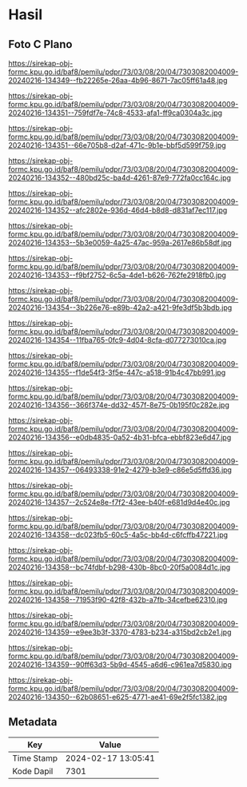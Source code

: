 # Hasil

## Foto C Plano

https://sirekap-obj-formc.kpu.go.id/baf8/pemilu/pdpr/73/03/08/20/04/7303082004009-20240216-134349--fb22265e-26aa-4b96-8671-7ac05ff61a48.jpg

https://sirekap-obj-formc.kpu.go.id/baf8/pemilu/pdpr/73/03/08/20/04/7303082004009-20240216-134351--759fdf7e-74c8-4533-afa1-ff9ca0304a3c.jpg

https://sirekap-obj-formc.kpu.go.id/baf8/pemilu/pdpr/73/03/08/20/04/7303082004009-20240216-134351--66e705b8-d2af-471c-9b1e-bbf5d599f759.jpg

https://sirekap-obj-formc.kpu.go.id/baf8/pemilu/pdpr/73/03/08/20/04/7303082004009-20240216-134352--480bd25c-ba4d-4261-87e9-772fa0cc164c.jpg

https://sirekap-obj-formc.kpu.go.id/baf8/pemilu/pdpr/73/03/08/20/04/7303082004009-20240216-134352--afc2802e-936d-46d4-b8d8-d831af7ec117.jpg

https://sirekap-obj-formc.kpu.go.id/baf8/pemilu/pdpr/73/03/08/20/04/7303082004009-20240216-134353--5b3e0059-4a25-47ac-959a-2617e86b58df.jpg

https://sirekap-obj-formc.kpu.go.id/baf8/pemilu/pdpr/73/03/08/20/04/7303082004009-20240216-134353--f9bf2752-6c5a-4de1-b626-762fe2918fb0.jpg

https://sirekap-obj-formc.kpu.go.id/baf8/pemilu/pdpr/73/03/08/20/04/7303082004009-20240216-134354--3b226e76-e89b-42a2-a421-9fe3df5b3bdb.jpg

https://sirekap-obj-formc.kpu.go.id/baf8/pemilu/pdpr/73/03/08/20/04/7303082004009-20240216-134354--11fba765-0fc9-4d04-8cfa-d077273010ca.jpg

https://sirekap-obj-formc.kpu.go.id/baf8/pemilu/pdpr/73/03/08/20/04/7303082004009-20240216-134355--f1de54f3-3f5e-447c-a518-91b4c47bb991.jpg

https://sirekap-obj-formc.kpu.go.id/baf8/pemilu/pdpr/73/03/08/20/04/7303082004009-20240216-134356--366f374e-dd32-457f-8e75-0b195f0c282e.jpg

https://sirekap-obj-formc.kpu.go.id/baf8/pemilu/pdpr/73/03/08/20/04/7303082004009-20240216-134356--e0db4835-0a52-4b31-bfca-ebbf823e6d47.jpg

https://sirekap-obj-formc.kpu.go.id/baf8/pemilu/pdpr/73/03/08/20/04/7303082004009-20240216-134357--06493338-91e2-4279-b3e9-c86e5d5ffd36.jpg

https://sirekap-obj-formc.kpu.go.id/baf8/pemilu/pdpr/73/03/08/20/04/7303082004009-20240216-134357--2c524e8e-f7f2-43ee-b40f-e681d9d4e40c.jpg

https://sirekap-obj-formc.kpu.go.id/baf8/pemilu/pdpr/73/03/08/20/04/7303082004009-20240216-134358--dc023fb5-60c5-4a5c-bb4d-c6fcffb47221.jpg

https://sirekap-obj-formc.kpu.go.id/baf8/pemilu/pdpr/73/03/08/20/04/7303082004009-20240216-134358--bc74fdbf-b298-430b-8bc0-20f5a0084d1c.jpg

https://sirekap-obj-formc.kpu.go.id/baf8/pemilu/pdpr/73/03/08/20/04/7303082004009-20240216-134358--71953f90-42f8-432b-a7fb-34cefbe62310.jpg

https://sirekap-obj-formc.kpu.go.id/baf8/pemilu/pdpr/73/03/08/20/04/7303082004009-20240216-134359--e9ee3b3f-3370-4783-b234-a315bd2cb2e1.jpg

https://sirekap-obj-formc.kpu.go.id/baf8/pemilu/pdpr/73/03/08/20/04/7303082004009-20240216-134359--90ff63d3-5b9d-4545-a6d6-c961ea7d5830.jpg

https://sirekap-obj-formc.kpu.go.id/baf8/pemilu/pdpr/73/03/08/20/04/7303082004009-20240216-134350--62b08651-e625-4771-ae41-69e2f5fc1382.jpg


## Metadata

| Key        | Value               |
| ---------- | ------------------- |
| Time Stamp | 2024-02-17 13:05:41 |
| Kode Dapil | 7301                |



